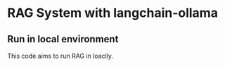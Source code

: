 # RAG System with langchain-ollama

## Run in local environment
This code aims to run RAG in loaclly.
